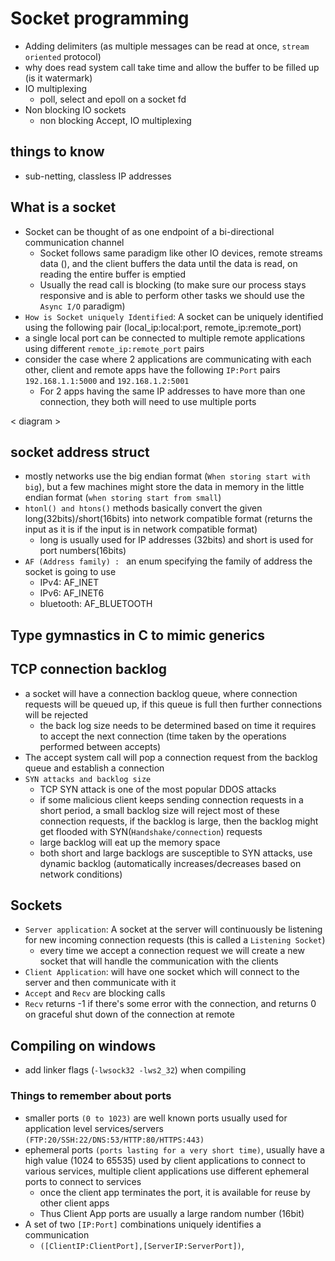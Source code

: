 # Socket programming
- Adding delimiters (as multiple messages can be read at once, `stream oriented` protocol)
- why does read system call take time and allow the buffer to be filled up (is it watermark)
- IO multiplexing
    - poll, select and epoll on a socket fd
- Non blocking IO sockets
    - non blocking Accept, IO multiplexing

## things to know 
- sub-netting, classless IP addresses

## What is a socket
- Socket can be thought of as one endpoint of a bi-directional communication channel
    - Socket follows same paradigm like other IO devices, remote streams data (), and the client buffers the data until the data is read, on reading the entire buffer is emptied
    - Usually the read call is blocking (to make sure our process stays responsive and is able to perform other tasks we should use the `Async I/O` paradigm) 
- `How is Socket uniquely Identified`: A socket can be uniquely identified using the following pair (local_ip:local:port, remote_ip:remote_port)
- a single local port can be connected to multiple remote applications using different `remote_ip:remote_port` pairs
- consider the case where 2 applications are communicating with each other, client and remote apps have the following `IP:Port` pairs `192.168.1.1:5000` and `192.168.1.2:5001`
    - For 2 apps having the same IP addresses to have more than one connection, they both will need to use multiple ports

< diagram >


## socket address struct
- mostly networks use the big endian format (`When storing start with big`), but a few machines might store the data in memory in the little endian format (`when storing start from small`)
- `htonl() and htons()` methods basically convert the given long(32bits)/short(16bits) into network compatible format (returns the input as it is if the input is in network compatible format)
    - long is usually used for IP addresses (32bits) and short is used for port numbers(16bits)
- `AF (Address family) : ` an enum specifying the family of address the socket is going to use
    - IPv4: AF_INET
    - IPv6: AF_INET6
    - bluetooth: AF_BLUETOOTH

## Type gymnastics in C to mimic generics

## TCP connection backlog
- a socket will have a connection backlog queue, where connection requests will be queued up, if this queue is full then further connections will be rejected
    - the back log size needs to be determined based on time it requires to accept the next connection (time taken by the operations performed between accepts)
- The accept system call will pop a connection request from the backlog queue and establish a connection
- `SYN attacks and backlog size`
    - TCP SYN attack is one of the most popular DDOS attacks
    - if some malicious client keeps sending connection requests in a short period, a small backlog size will reject most of these connection requests, if the backlog is large, then the backlog might get flooded with SYN(`Handshake/connection`) requests
    - large backlog will eat up the memory space
    - both short and large backlogs are susceptible to SYN attacks, use dynamic backlog (automatically increases/decreases based on network conditions)

## Sockets
- `Server application`: A socket at the server will continuously be listening for new incoming connection requests (this is called a `Listening Socket`)
    - every time we accept a connection request we will create a new socket that will handle the communication with the clients
- `Client Application`: will have one socket which will connect to the server and then communicate with it
- `Accept` and `Recv` are blocking calls
- `Recv` returns -1 if there's some error with the connection, and returns 0 on graceful shut down of the connection at remote


## Compiling on windows
- add linker flags (`-lwsock32 -lws2_32`) when compiling

### Things to remember about ports
- smaller ports `(0 to 1023)` are well known ports usually used for application level services/servers `(FTP:20/SSH:22/DNS:53/HTTP:80/HTTPS:443)`
- ephemeral ports `(ports lasting for a very short time)`, usually have a high value (1024 to 65535) used by client applications to connect to various services, multiple client applications use different ephemeral ports to connect to services
    - once the client app terminates the port, it is available for reuse by other client apps
    - Thus Client App ports are usually a large random number (16bit)
- A set of two `[IP:Port]` combinations uniquely identifies a communication
    - `([ClientIP:ClientPort],[ServerIP:ServerPort])`,